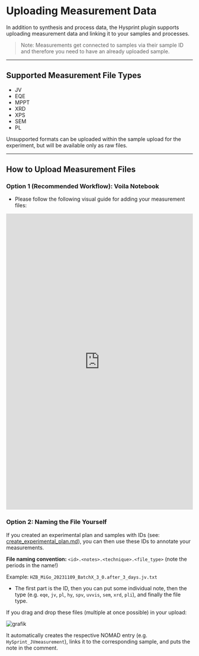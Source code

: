 # Uploading Measurement Data

In addition to synthesis and process data, the Hysprint plugin supports uploading measurement data and linking it to your samples and processes.
> Note: Measurements get connected to samples via their sample ID and therefore you need to have an already uploaded sample.
---

## Supported Measurement File Types
- JV
- EQE
- MPPT
- XRD
- XPS
- SEM
- PL


Unsupported formats can be uploaded within the sample upload for the experiment, but will be available only as raw files.

---

## How to Upload Measurement Files

### Option 1 (Recommended Workflow): Voila Notebook
- Please follow the following visual guide for adding your measurement files:

<iframe src="https://scribehow.com/embed/How_to_Work_on_the_HZB_Nomad_Oasis__bRbhHOaCR2S3dBIeQLYw8A" width="100%" height="800" allow="fullscreen" style="aspect-ratio: 1 / 1; border: 0; min-height: 480px"></iframe>

### Option 2: Naming the File Yourself

If you created an experimental plan and samples with IDs (see: [create_experimental_plan.md](../advanced_user_guide/manual_creation_workflow/create_experimental_plan.md)), you can then use these IDs to annotate your measurements.

**File naming convention:**
`<id>.<notes>.<technique>.<file_type>` (note the periods in the name!)

Example:
`HZB_MiGo_20231109_BatchX_3_0.after_3_days.jv.txt`

- The first part is the ID, then you can put some individual note, then the type (e.g. `eqe`, `jv`, `pl`, `hy`, `spv`, `uvvis`, `sem`, `xrd`, `pli`), and finally the file type.

If you drag and drop these files (multiple at once possible) in your upload:

![grafik](https://github.com/RoteKekse/nomad-baseclasses/assets/36420750/495fdb2e-4dad-42f0-853c-fef3a6a4cd03)

It automatically creates the respective NOMAD entry (e.g. `HySprint_JVmeasurement`), links it to the corresponding sample, and puts the note in the comment.



